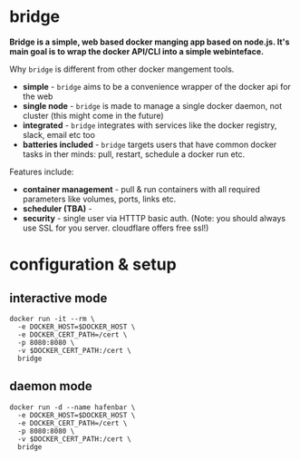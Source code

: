 # bridge

**Bridge is a simple, web based docker manging app based on node.js. It's main goal is to wrap the docker API/CLI into a simple webinteface.** 

Why `bridge` is different from other docker mangement tools.

* **simple** - `bridge` aims to be a convenience wrapper of the docker api for the web
* **single node** - `bridge` is made to manage a single docker daemon, not cluster (this might come in the future)
* **integrated** - `bridge` integrates with services like the docker registry, slack, email etc too 
* **batteries included** - `bridge` targets users that have common docker tasks in ther minds: pull, restart, schedule a docker run etc.

Features include:

* **container management** - pull & run containers with all required parameters like volumes, ports, links etc.
* **scheduler (TBA)** - 
* **security** - single user via HTTTP basic auth. (Note: you should always use SSL for you server. cloudflare offers free ssl!)

# configuration & setup

## interactive mode

```
docker run -it --rm \
  -e DOCKER_HOST=$DOCKER_HOST \
  -e DOCKER_CERT_PATH=/cert \
  -p 8080:8080 \
  -v $DOCKER_CERT_PATH:/cert \
  bridge
```

## daemon mode

```
docker run -d --name hafenbar \
  -e DOCKER_HOST=$DOCKER_HOST \
  -e DOCKER_CERT_PATH=/cert \
  -p 8080:8080 \
  -v $DOCKER_CERT_PATH:/cert \
  bridge
```

# 


